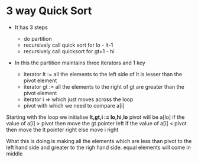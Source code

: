 # 3 way Quick Sort

- It has 3 steps
  - do partition
  - recursively call quick sort for lo - lt-1
  - recursively call quicksort for gt+1 - hi

- In this the partition maintains three iterators and 1 key
  -  iterator lt := all the elements to the left side of lt is lesser than the pivot element
  - iterator gt := all the elements to the right of gt are greater than the pivot element
  -  iterator i => which just moves across the loop
  -  pivot with which we need to compare a[i]

Starting with the loop we initialise
**lt,gt,i := lo,hi,lo**
pivot will be a[lo]
if the value of a[i] > pivot then move the gt pointer left
if the value of a[i] < pivot then move the lt pointer right
else move i right

What this is doing is making all the elements which are less than pivot to the left hand side and greater to the righ hand side. equal elements will come in middle

